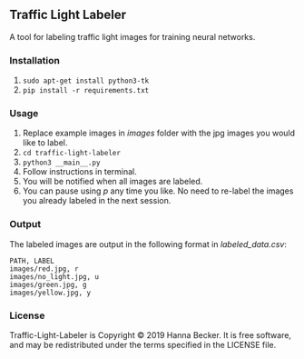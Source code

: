 ## Traffic Light Labeler
A tool for labeling traffic light images for training neural networks.


### Installation
1. `sudo apt-get install python3-tk`
2. `pip install -r requirements.txt `


### Usage
1. Replace example images in _images_ folder with the jpg images you would like to label.
2. `cd traffic-light-labeler`
3. `python3 __main__.py`
4. Follow instructions in terminal.
5. You will be notified when all images are labeled.
6. You can pause using _p_ any time you like. No need to re-label the images you already labeled in the next session.


### Output
The labeled images are output in the following format in _labeled_data.csv_:
```
PATH, LABEL
images/red.jpg, r
images/no_light.jpg, u
images/green.jpg, g
images/yellow.jpg, y
```

### License
Traffic-Light-Labeler is Copyright © 2019 Hanna Becker. It is free software, and may be redistributed under the terms 
specified in the LICENSE file.